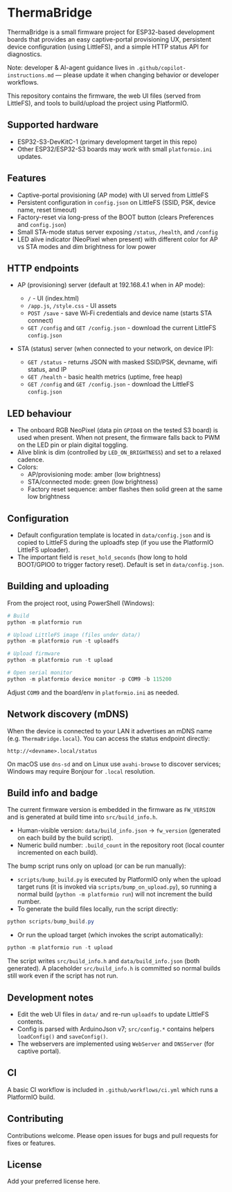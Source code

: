 # ThermaBridge

ThermaBridge is a small firmware project for ESP32-based development boards that
provides an easy captive-portal provisioning UX, persistent device configuration
(using LittleFS), and a simple HTTP status API for diagnostics.

Note: developer & AI-agent guidance lives in `.github/copilot-instructions.md` — please update it when changing behavior or developer workflows.

This repository contains the firmware, the web UI files (served from LittleFS),
and tools to build/upload the project using PlatformIO.

## Supported hardware
- ESP32-S3-DevKitC-1 (primary development target in this repo)
- Other ESP32/ESP32-S3 boards may work with small `platformio.ini` updates.

## Features
- Captive-portal provisioning (AP mode) with UI served from LittleFS
- Persistent configuration in `config.json` on LittleFS (SSID, PSK, device name,
	reset timeout)
- Factory-reset via long-press of the BOOT button (clears Preferences and
	`config.json`)
- Small STA-mode status server exposing `/status`, `/health`, and `/config`
- LED alive indicator (NeoPixel when present) with different color for AP vs
	STA modes and dim brightness for low power

## HTTP endpoints
- AP (provisioning) server (default at 192.168.4.1 when in AP mode):
	- `/` - UI (index.html)
	- `/app.js`, `/style.css` - UI assets
	- `POST /save` - save Wi‑Fi credentials and device name (starts STA connect)
	- `GET /config` and `GET /config.json` - download the current LittleFS `config.json`

- STA (status) server (when connected to your network, on device IP):
	- `GET /status` - returns JSON with masked SSID/PSK, devname, wifi status, and IP
	- `GET /health` - basic health metrics (uptime, free heap)
	- `GET /config` and `GET /config.json` - download the LittleFS `config.json`

## LED behaviour
- The onboard RGB NeoPixel (data pin `GPIO48` on the tested S3 board) is used when
	present. When not present, the firmware falls back to PWM on the LED pin or plain
	digital toggling.
- Alive blink is dim (controlled by `LED_ON_BRIGHTNESS`) and set to a relaxed cadence.
- Colors:
	- AP/provisioning mode: amber (low brightness)
	- STA/connected mode: green (low brightness)
	- Factory reset sequence: amber flashes then solid green at the same low brightness

## Configuration
- Default configuration template is located in `data/config.json` and is copied to
	LittleFS during the uploadfs step (if you use the PlatformIO LittleFS uploader).
- The important field is `reset_hold_seconds` (how long to hold BOOT/GPIO0 to
	trigger factory reset). Default is set in `data/config.json`.

## Building and uploading
From the project root, using PowerShell (Windows):

```powershell
# Build
python -m platformio run

# Upload LittleFS image (files under data/)
python -m platformio run -t uploadfs

# Upload firmware
python -m platformio run -t upload

# Open serial monitor
python -m platformio device monitor -p COM9 -b 115200
```

Adjust `COM9` and the board/env in `platformio.ini` as needed.

## Network discovery (mDNS)

When the device is connected to your LAN it advertises an mDNS name (e.g. `ThermaBridge.local`). You can access the status endpoint directly:

```text
http://<devname>.local/status
```

On macOS use `dns-sd` and on Linux use `avahi-browse` to discover services; Windows may require Bonjour for `.local` resolution.

## Build info and badge

The current firmware version is embedded in the firmware as `FW_VERSION` and is generated at build time into `src/build_info.h`.

- Human-visible version: `data/build_info.json` -> `fw_version` (generated on each build by the build script).
- Numeric build number: `.build_count` in the repository root (local counter incremented on each build).

The bump script runs only on upload (or can be run manually):

- `scripts/bump_build.py` is executed by PlatformIO only when the upload target runs (it is invoked via `scripts/bump_on_upload.py`), so running a normal build (`python -m platformio run`) will not increment the build number.
- To generate the build files locally, run the script directly:

```powershell
python scripts/bump_build.py
```

- Or run the upload target (which invokes the script automatically):

```powershell
python -m platformio run -t upload
```

The script writes `src/build_info.h` and `data/build_info.json` (both generated). A placeholder `src/build_info.h` is committed so normal builds still work even if the script has not run.

## Development notes
- Edit the web UI files in `data/` and re-run `uploadfs` to update LittleFS contents.
- Config is parsed with ArduinoJson v7; `src/config.*` contains helpers `loadConfig()` and `saveConfig()`.
- The webservers are implemented using `WebServer` and `DNSServer` (for captive portal).

## CI
A basic CI workflow is included in `.github/workflows/ci.yml` which runs a PlatformIO build.

## Contributing
Contributions welcome. Please open issues for bugs and pull requests for fixes or features.

## License
Add your preferred license here.
